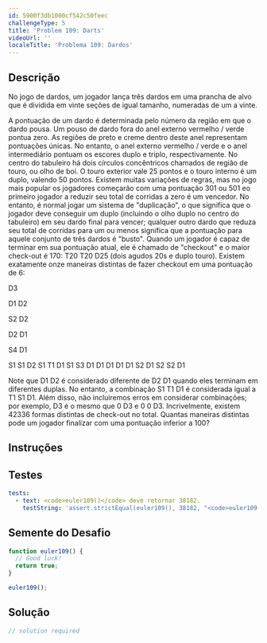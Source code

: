 ```yaml
---
id: 5900f3db1000cf542c50feec
challengeType: 5
title: 'Problem 109: Darts'
videoUrl: ''
localeTitle: 'Problema 109: Dardos'
---
```


## Descrição
<section id="description"> No jogo de dardos, um jogador lança três dardos em uma prancha de alvo que é dividida em vinte seções de igual tamanho, numeradas de um a vinte. <p> A pontuação de um dardo é determinada pelo número da região em que o dardo pousa. Um pouso de dardo fora do anel externo vermelho / verde pontua zero. As regiões de preto e creme dentro deste anel representam pontuações únicas. No entanto, o anel externo vermelho / verde e o anel intermediário pontuam os escores duplo e triplo, respectivamente. No centro do tabuleiro há dois círculos concêntricos chamados de região de touro, ou olho de boi. O touro exterior vale 25 pontos e o touro interno é um duplo, valendo 50 pontos. Existem muitas variações de regras, mas no jogo mais popular os jogadores começarão com uma pontuação 301 ou 501 eo primeiro jogador a reduzir seu total de corridas a zero é um vencedor. No entanto, é normal jogar um sistema de &quot;duplicação&quot;, o que significa que o jogador deve conseguir um duplo (incluindo o olho duplo no centro do tabuleiro) em seu dardo final para vencer; qualquer outro dardo que reduza seu total de corridas para um ou menos significa que a pontuação para aquele conjunto de três dardos é &quot;busto&quot;. Quando um jogador é capaz de terminar em sua pontuação atual, ele é chamado de &quot;checkout&quot; e o maior check-out é 170: T20 T20 D25 (dois agudos 20s e duplo touro). Existem exatamente onze maneiras distintas de fazer checkout em uma pontuação de 6: </p><p> D3 </p><p> D1 D2 </p><p> S2 D2 </p><p> D2 D1 </p><p> S4 D1 </p><p> S1 S1 D2 S1 T1 D1 S1 S3 D1 D1 D1 D1 D1 S2 D1 S2 S2 D1 </p><p> Note que D1 D2 é considerado diferente de D2 D1 quando eles terminam em diferentes duplas. No entanto, a combinação S1 T1 D1 é considerada igual a T1 S1 D1. Além disso, não incluiremos erros em considerar combinações; por exemplo, D3 é o mesmo que 0 D3 e 0 0 D3. Incrivelmente, existem 42336 formas distintas de check-out no total. Quantas maneiras distintas pode um jogador finalizar com uma pontuação inferior a 100? </p></section>

## Instruções
<section id="instructions">
</section>

## Testes
<section id='tests'>

```yml
tests:
  - text: <code>euler109()</code> deve retornar 38182.
    testString: 'assert.strictEqual(euler109(), 38182, "<code>euler109()</code> should return 38182.");'

```

</section>

## Semente do Desafio
<section id='challengeSeed'>

<div id='js-seed'>

```js
function euler109() {
  // Good luck!
  return true;
}

euler109();

```

</div>



</section>

## Solução
<section id='solution'>

```js
// solution required
```
</section>
